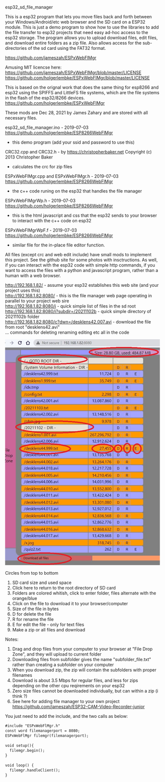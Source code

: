 esp32_sd_file_manager  

  This is a esp32 program that lets you move files back and forth between your Windows/Android/etc 
  web browser and the SD card on a ESP32 module.  This is just a  demo program to show how to use the 
  libraries to add the file transfer to esp32 projects that need easy ad-hoc access to the esp32 storage.
  The program allows you to upload download files, edit files, and download entire folders as a zip file.
  Also allows access for the sub-directories of the sd card using the FAT32 format.
  
  https://github.com/jameszah/ESPxWebFlMgr  
  
  Amusing MIT licencse here: 
  https://github.com/jameszah/ESPxWebFlMgr/blob/master/LICENSE
  https://github.com/holgerlembke/ESPxWebFlMgr/blob/master/LICENSE
  
  This is based on the orignal work that does the same thing for esp8266 and esp32 using the SPIFFS and LittleFS
  file systems, which are the file systems in the flash of the esp32/8266 devices. 
  https://github.com/holgerlembke/ESPxWebFlMgr
  
  These mods are Dec 28, 2021 by James Zahary and are stored with all necessary files.
    
  esp32_sd_file_manager.ino - 2019-07-03 https://github.com/holgerlembke/ESP8266WebFlMgr
   - this demo program (add your ssid and password to use this)
 
  CRC32.cpp and CRC32.h - by <https://christopherbaker.net> Copyright (c) 2013 Christopher Baker 
   - calculates the crc for zip files

  ESPxWebFlMgr.cpp and ESPxWebFlMgr.h - 2019-07-03 https://github.com/holgerlembke/ESP8266WebFlMgr
   - the c++ code runing on the esp32 that handles the file manager
 
  ESPxWebFlMgrWp.h - 2019-07-03 https://github.com/holgerlembke/ESP8266WebFlMgr
   - this is the html javascript and css that the esp32 sends to your browser to interact with the c++ code on esp32

  ESPxWebFlMgrWpF.f - 2019-07-03 https://github.com/holgerlembke/ESP8266WebFlMgr
   - similar file for the in-place file editor function.

  All files (except crc and web edit include) have small mods to implement this project.
  See the github site for some photos with insctructions.
  As well, if you can interact with the esp32 code with simple http commands, if you want to access the files with a python and javascript
  program, rather than a human with a web browser.
  
  http://192.168.1.82/ - assume your esp32 establishes this web site (and your project uses this)  
  http://192.168.1.82:8080/ - this is the file manager web page operating in parallel to your project web sire  
  http://192.168.1.82:8080/i - quick simple list of files in the sd root  
  http://192.168.1.82:8080/i?subdir=/20211102b - quick simple directory of 20211102b folder  
  http://192.168.1.82:8080/c?dwn=/desklens42.007.avi - download the file from root "desklens42.avi"  
  ... commands for deleting renaming editing etc all in the code  
  

![screen](https://github.com/jameszah/ESPxWebFlMgr/blob/master/esp32_sd_file_manager/screen.jpg)

Circles from top to bottom

1. SD card size and used space
2. Click here to return to the root directory of SD card
3. Folders are colored whitish, click to enter folder, files alternate with the orange/blue
4. Click on the file to download it to your browser/computer
5. Size of the file in bytes
6. D for delete the file
7. R for rename the file
8. E for edit the file - only for text files
9. Make a zip or all files and download

Notes:
1.  Drag and drop files from your computer to your browser at "File Drop Zone", and they will upload to current folder
2.  Downloading files from subfolder gives the name "subfolder_file.txt" rather than creating a subfolder on your computer
3.  When you download zip, the zip will contain the subfolders with proper filenames
4.  Download is about 3.5 Mbps for regular files, and less for zips depending on the other cpu reqirements on your esp32
5.  Zero size files cannot be downloaded individually, but can within a zip (i think ?)
6.  See here for adding file manager to your own project https://github.com/jameszah/ESP32-CAM-Video-Recorder-junior

You just need to add the include, and the two calls as below:

```
#include "ESPxWebFlMgr.h"
const word filemanagerport = 8080;
ESPxWebFlMgr filemgr(filemanagerport); 

void setup(){
  filemgr.begin();
}

void loop() {
  filemgr.handleClient();
}
```
